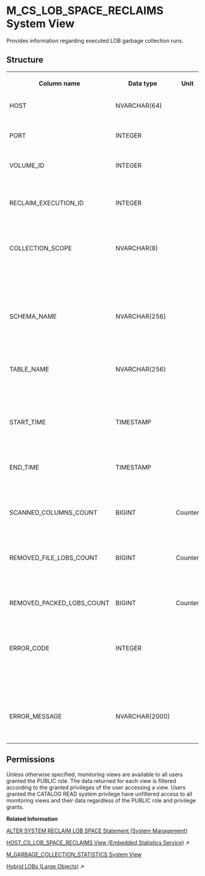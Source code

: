 <!-- loio439e8471a8df46f090fbb16ec6cfcc5d -->

# M\_CS\_LOB\_SPACE\_RECLAIMS System View

Provides information regarding executed LOB garbage collection runs.



<a name="loio439e8471a8df46f090fbb16ec6cfcc5d___m__t_a_b_l_e__l_o_b__f_i_l_e_s_1struct_M_CS_LOB_SPACE_RECLAIMS"/>

## Structure


<table>
<tr>
<th valign="top">

Column name

</th>
<th valign="top">

Data type

</th>
<th valign="top">

Unit

</th>
<th valign="top">

Description

</th>
</tr>
<tr>
<td valign="top">

HOST

</td>
<td valign="top">

NVARCHAR\(64\)

</td>
<td valign="top">

 

</td>
<td valign="top">

Displays the name of the host.

</td>
</tr>
<tr>
<td valign="top">

PORT

</td>
<td valign="top">

INTEGER

</td>
<td valign="top">

 

</td>
<td valign="top">

Displays the internal port.

</td>
</tr>
<tr>
<td valign="top">

VOLUME\_ID

</td>
<td valign="top">

INTEGER

</td>
<td valign="top">

 

</td>
<td valign="top">

Displays the persistence volume ID.

</td>
</tr>
<tr>
<td valign="top">

RECLAIM\_EXECUTION\_ID

</td>
<td valign="top">

INTEGER

</td>
<td valign="top">

 

</td>
<td valign="top">

Displays the unique ID of the garbage collection run.

</td>
</tr>
<tr>
<td valign="top">

COLLECTION\_SCOPE

</td>
<td valign="top">

NVARCHAR\(8\)

</td>
<td valign="top">

 

</td>
<td valign="top">

Displays the scope of the garbage collection run on either VOLUME, TABLES, or TABLE.

</td>
</tr>
<tr>
<td valign="top">

SCHEMA\_NAME

</td>
<td valign="top">

NVARCHAR\(256\)

</td>
<td valign="top">

 

</td>
<td valign="top">

Displays the schema name of the scanned table if the scope is TABLE.

</td>
</tr>
<tr>
<td valign="top">

TABLE\_NAME

</td>
<td valign="top">

NVARCHAR\(256\)

</td>
<td valign="top">

 

</td>
<td valign="top">

Displays the name of the scanned table if the scope is TABLE.

</td>
</tr>
<tr>
<td valign="top">

START\_TIME

</td>
<td valign="top">

TIMESTAMP

</td>
<td valign="top">

 

</td>
<td valign="top">

Displays the start TIMESTAMP of the garbage collection run.

</td>
</tr>
<tr>
<td valign="top">

END\_TIME

</td>
<td valign="top">

TIMESTAMP

</td>
<td valign="top">

 

</td>
<td valign="top">

Displays the end TIMESTAMP of the garbage collection run.

</td>
</tr>
<tr>
<td valign="top">

SCANNED\_COLUMNS\_COUNT

</td>
<td valign="top">

BIGINT

</td>
<td valign="top">

Counter

</td>
<td valign="top">

Displays the number of overall scanned columns.

</td>
</tr>
<tr>
<td valign="top">

REMOVED\_FILE\_LOBS\_COUNT

</td>
<td valign="top">

BIGINT

</td>
<td valign="top">

Counter

</td>
<td valign="top">

Displays the number of removed file LOBs.

</td>
</tr>
<tr>
<td valign="top">

REMOVED\_PACKED\_LOBS\_COUNT

</td>
<td valign="top">

BIGINT

</td>
<td valign="top">

Counter

</td>
<td valign="top">

Displays the number of removed packed LOBs.

</td>
</tr>
<tr>
<td valign="top">

ERROR\_CODE

</td>
<td valign="top">

INTEGER

</td>
<td valign="top">

 

</td>
<td valign="top">

Displays the first error code if the execution fails. More details are available in the ERROR\_MESSAGE field.

</td>
</tr>
<tr>
<td valign="top">

ERROR\_MESSAGE

</td>
<td valign="top">

NVARCHAR\(2000\)

</td>
<td valign="top">

 

</td>
<td valign="top">

Displays the detailed error message.

</td>
</tr>
</table>



<a name="loio439e8471a8df46f090fbb16ec6cfcc5d__section_r5q_zn1_rzb"/>

## Permissions

Unless otherwise specified, monitoring views are available to all users granted the PUBLIC role. The data returned for each view is filtered according to the granted privileges of the user accessing a view. Users granted the CATALOG READ system privilege have unfiltered access to all monitoring views and their data regardless of the PUBLIC role and privilege grants.

**Related Information**  


[ALTER SYSTEM RECLAIM LOB SPACE Statement \(System Management\)](../../010-SQL-Reference/012-SQL-Statements/alter-system-reclaim-lob-space-statement-system-management-a0b7235.md "Runs LOB garbage collection and removes any non-referenced LOB files.")

[HOST_CS_LOB_SPACE_RECLAIMS View (Embedded Statistics Service)](https://help.sap.com/viewer/323c57a017234d47a0e7da3e22345822/2024_3_QRC/en-US/10897f1b23ce40b5b1aeadec9960f568.html "Aggregated LOB garbage collection statistics per volume. This view contains information only for the last 42 days. The collection interval is 43200 seconds.") :arrow_upper_right:

[M\_GARBAGE\_COLLECTION\_STATISTICS System View](m-garbage-collection-statistics-system-view-20b04b8.md "Provides garbage collection and history manager statistics.")

[Hybrid LOBs (Large Objects)](https://help.sap.com/viewer/f9c5015e72e04fffa14d7d4f7267d897/2024_3_QRC/en-US/61ab21a1972846e0aa0b9a989ce4867a.html "To save memory you can store LOB data on disk, in this case the data is only loaded into memory when it is needed. Alternatively, you can use the configurable Hybrid LOB feature which is flexible and stores LOBs either on disk or in memory depending on their size.") :arrow_upper_right:


